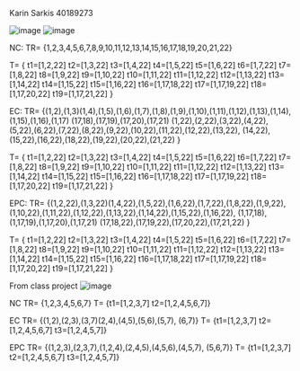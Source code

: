 Karin Sarkis 40189273

![image](https://github.com/SOEN345-WINTER2024/cfg-graph-lab-KarinSarkis/assets/91097032/5b2c061a-a029-4ceb-9c88-2821d39e4027)
![image](https://github.com/SOEN345-WINTER2024/cfg-graph-lab-KarinSarkis/assets/91097032/cb2feeb8-38c2-46ca-9952-c8ddb9196378)

NC:
TR= {1,2,3,4,5,6,7,8,9,10,11,12,13,14,15,16,17,18,19,20,21,22}

T= {
t1=[1,2,22]
t2=[1,3,22]
t3=[1,4,22]
t4=[1,5,22]
t5=[1,6,22]
t6=[1,7,22]
t7=[1,8,22]
t8=[1,9,22]
t9=[1,10,22]
t10=[1,11,22]
t11=[1,12,22]
t12=[1,13,22]
t13=[1,14,22]
t14=[1,15,22]
t15=[1,16,22]
t16=[1,17,18,22]
t17=[1,17,19,22]
t18=[1,17,20,22]
t19=[1,17,21,22]
}

EC:
TR= {(1,2),(1,3)(1,4),(1,5),(1,6),(1,7),(1,8),(1,9),(1,10),(1,11),(1,12),(1,13),(1,14),(1,15),(1,16),(1,17)
(17,18),(17,19),(17,20),(17,21)
(1,22),(2,22),(3,22),(4,22),(5,22),(6,22),(7,22),(8,22),(9,22),(10,22),(11,22),(12,22),(13,22),
(14,22),(15,22),(16,22),(18,22),(19,22),(20,22),(21,22)
}

T= {
t1=[1,2,22]
t2=[1,3,22]
t3=[1,4,22]
t4=[1,5,22]
t5=[1,6,22]
t6=[1,7,22]
t7=[1,8,22]
t8=[1,9,22]
t9=[1,10,22]
t10=[1,11,22]
t11=[1,12,22]
t12=[1,13,22]
t13=[1,14,22]
t14=[1,15,22]
t15=[1,16,22]
t16=[1,17,18,22]
t17=[1,17,19,22]
t18=[1,17,20,22]
t19=[1,17,21,22]
}


EPC:
TR= {(1,2,22),(1,3,22)(1,4,22),(1,5,22),(1,6,22),(1,7,22),(1,8,22),(1,9,22),(1,10,22),(1,11,22),(1,12,22),(1,13,22),(1,14,22),(1,15,22),(1,16,22),
(1,17,18),(1,17,19),(1,17,20),(1,17,21)
(17,18,22),(17,19,22),(17,20,22),(17,21,22)
}

T= {
t1=[1,2,22]
t2=[1,3,22]
t3=[1,4,22]
t4=[1,5,22]
t5=[1,6,22]
t6=[1,7,22]
t7=[1,8,22]
t8=[1,9,22]
t9=[1,10,22]
t10=[1,11,22]
t11=[1,12,22]
t12=[1,13,22]
t13=[1,14,22]
t14=[1,15,22]
t15=[1,16,22]
t16=[1,17,18,22]
t17=[1,17,19,22]
t18=[1,17,20,22]
t19=[1,17,21,22]
}

From class project
![image](https://github.com/SOEN345-WINTER2024/cfg-graph-lab-KarinSarkis/assets/91097032/78549245-8446-46f3-9c7a-34069f481d9f)

NC
TR= {1,2,3,4,5,6,7}
T= {t1=[1,2,3,7]
t2=[1,2,4,5,6,7]}

EC
TR= {(1,2),(2,3),(3,7)(2,4),(4,5),(5,6),(5,7), (6,7)}
T= {t1=[1,2,3,7]
t2=[1,2,4,5,6,7]
t3=[1,2,4,5,7]}

EPC
TR= {(1,2,3),(2,3,7),(1,2,4),(2,4,5),(4,5,6),(4,5,7), (5,6,7)}
T= {t1=[1,2,3,7]
t2=[1,2,4,5,6,7]
t3=[1,2,4,5,7]}
